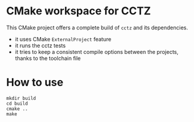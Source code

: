 # CMake workspace for CCTZ

This CMake project offers a complete build of `cctz` and its dependencies.
- it uses CMake `ExternalProject` feature
- it runs the cctz tests
- it tries to keep a consistent compile options between the projects,
  thanks to the toolchain file

# How to use

```
mkdir build
cd build
cmake ..
make
```
